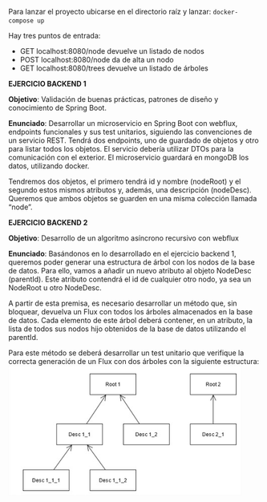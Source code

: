 
Para lanzar el proyecto ubicarse en el directorio raíz y lanzar:     `docker-compose up`
    
Hay tres puntos de entrada:  
 - GET localhost:8080/node devuelve un listado de nodos  
 - POST localhost:8080/node da de alta un nodo
 - GET localhost:8080/trees devuelve un listado de árboles

**EJERCICIO BACKEND 1**

  **Objetivo**: Validación de buenas prácticas, patrones de diseño y conocimiento de Spring Boot.
	
**Enunciado**:  Desarrollar un microservicio en Spring Boot con webflux, endpoints funcionales y sus test unitarios, siguiendo las convenciones de un servicio REST. Tendrá dos endpoints, uno de guardado de objetos y otro para listar todos los objetos. El servicio debería utilizar DTOs para la comunicación con el exterior. El microservicio guardará en mongoDB los datos, utilizando docker.  
  
  Tendremos dos objetos, el primero tendrá id y nombre (nodeRoot) y el segundo estos mismos atributos y, además, una descripción (nodeDesc). Queremos que ambos objetos se guarden en una misma colección llamada “node”.
	

**EJERCICIO BACKEND 2**

**Objetivo**: Desarrollo de un algoritmo asíncrono recursivo con webflux
	
**Enunciado**:    Basándonos en lo desarrollado en el ejercicio backend 1, queremos poder generar una estructura de árbol con los nodos de la base de datos. Para ello, vamos a añadir un nuevo atributo al objeto NodeDesc (parentId). Este atributo contendrá el id de cualquier otro nodo, ya sea un NodeRoot u otro NodeDesc. 

A partir de esta premisa, es necesario desarrollar un método que, sin bloquear, devuelva un Flux con todos los árboles almacenados en la base de datos. Cada elemento de este árbol deberá contener, en un atributo, la lista de todos sus nodos hijo obtenidos de la base de datos utilizando el parentId. 

Para este método se deberá desarrollar un test unitario que verifique la correcta generación de un Flux con dos árboles con la siguiente estructura:  
    ![alt text](https://github.com/avvazquez/prueba-obsidian/blob/master/nodos.jpg?raw=true)
